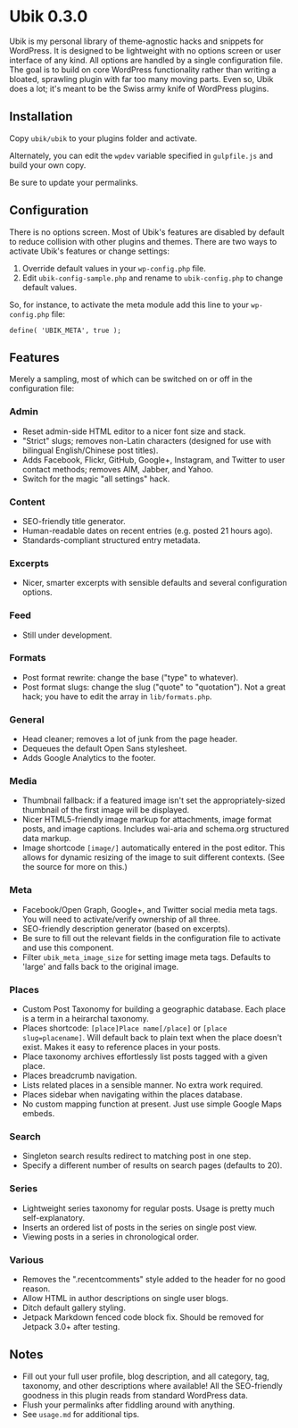 # Ubik 0.3.0

Ubik is my personal library of theme-agnostic hacks and snippets for WordPress. It is designed to be lightweight with no options screen or user interface of any kind. All options are handled by a single configuration file. The goal is to build on core WordPress functionality rather than writing a bloated, sprawling plugin with far too many moving parts. Even so, Ubik does a lot; it's meant to be the Swiss army knife of WordPress plugins.



## Installation

Copy `ubik/ubik` to your plugins folder and activate.

Alternately, you can edit the `wpdev` variable specified in `gulpfile.js` and build your own copy.

Be sure to update your permalinks.



## Configuration

There is no options screen. Most of Ubik's features are disabled by default to reduce collision with other plugins and themes. There are two ways to activate Ubik's features or change settings:

1. Override default values in your `wp-config.php` file.
2. Edit `ubik-config-sample.php` and rename to `ubik-config.php` to change default values.

So, for instance, to activate the meta module add this line to your `wp-config.php` file:

`define( 'UBIK_META', true );`



## Features

Merely a sampling, most of which can be switched on or off in the configuration file:

### Admin

* Reset admin-side HTML editor to a nicer font size and stack.
* "Strict" slugs; removes non-Latin characters (designed for use with bilingual English/Chinese post titles).
* Adds Facebook, Flickr, GitHub, Google+, Instagram, and Twitter to user contact methods; removes AIM, Jabber, and Yahoo.
* Switch for the magic "all settings" hack.

### Content

* SEO-friendly title generator.
* Human-readable dates on recent entries (e.g. posted 21 hours ago).
* Standards-compliant structured entry metadata.

### Excerpts

* Nicer, smarter excerpts with sensible defaults and several configuration options.

### Feed

* Still under development.

### Formats

* Post format rewrite: change the base ("type" to whatever).
* Post format slugs: change the slug ("quote" to "quotation"). Not a great hack; you have to edit the array in `lib/formats.php`.

### General

* Head cleaner; removes a lot of junk from the page header.
* Dequeues the default Open Sans stylesheet.
* Adds Google Analytics to the footer.

### Media

* Thumbnail fallback: if a featured image isn't set the appropriately-sized thumbnail of the first image will be displayed.
* Nicer HTML5-friendly image markup for attachments, image format posts, and image captions. Includes wai-aria and schema.org structured data markup.
* Image shortcode `[image/]` automatically entered in the post editor. This allows for dynamic resizing of the image to suit different contexts. (See the source for more on this.)

### Meta

* Facebook/Open Graph, Google+, and Twitter social media meta tags. You will need to activate/verify ownership of all three.
* SEO-friendly description generator (based on excerpts).
* Be sure to fill out the relevant fields in the configuration file to activate and use this component.
* Filter `ubik_meta_image_size` for setting image meta tags. Defaults to 'large' and falls back to the original image.

### Places

* Custom Post Taxonomy for building a geographic database. Each place is a term in a heirarchal taxonomy.
* Places shortcode: `[place]Place name[/place]` or `[place slug=placename]`. Will default back to plain text when the place doesn't exist. Makes it easy to reference places in your posts.
* Place taxonomy archives effortlessly list posts tagged with a given place.
* Places breadcrumb navigation.
* Lists related places in a sensible manner. No extra work required.
* Places sidebar when navigating within the places database.
* No custom mapping function at present. Just use simple Google Maps embeds.

### Search

* Singleton search results redirect to matching post in one step.
* Specify a different number of results on search pages (defaults to 20).

### Series

* Lightweight series taxonomy for regular posts. Usage is pretty much self-explanatory.
* Inserts an ordered list of posts in the series on single post view.
* Viewing posts in a series in chronological order.

### Various

* Removes the ".recentcomments" style added to the header for no good reason.
* Allow HTML in author descriptions on single user blogs.
* Ditch default gallery styling.
* Jetpack Markdown fenced code block fix. Should be removed for Jetpack 3.0+ after testing.



## Notes

* Fill out your full user profile, blog description, and all category, tag, taxonomy, and other descriptions where available! All the SEO-friendly goodness in this plugin reads from standard WordPress data.
* Flush your permalinks after fiddling around with anything.
* See `usage.md` for additional tips.

